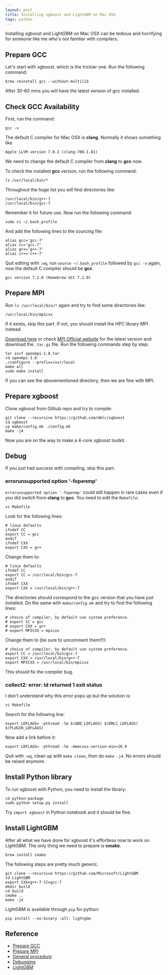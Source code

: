 ```yaml
---
layout: post
title: Installing xgboost and LightGBM on Mac OSX
tags: python
---
```


Installing xgboost and LightGBM on Mac OSX can be tedious and horrifying for someone like me who's not familiar with compilers.

## Prepare GCC

Let's start with xgboost, which is the trickier one. Run the following command:

```
brew reinstall gcc --without-multilib
```

After 30-60 mins you will have the latest version of gcc installed.

## Check GCC Availability

First, run the command:

```
gcc -v
```

The default C compiler for Mac OSX is **clang**. Normally it shows something like

```
Apple LLVM version 7.0.2 (clang-700.1.81)
```

We need to change the default C compiler from **clang** to **gcc** now. 

To check the installed **gcc** version, run the following command:

```
ls /usr/local/bin/*
```

Throughout the huge list you will find directories like:

```
/usr/local/bin/g++-7
/usr/local/bin/gcc-7
```

Remember it for future use. Now run the following command:

```
sudo vi ~/.bash_profile
```

And add the following lines to the sourcing file:

```
alias gcc='gcc-7'
alias cc='gcc-7'
alias g++='g++-7'
alias c++='c++-7'
```

Quit editing with `:wq`, run `source ~/.bash_profile` followed by `gcc -v` again, now the default C compiler should be **gcc**.

```
gcc version 7.2.0 (Homebrew GCC 7.2.0)
```

## Prepare MPI

Run `ls /usr/local/bin/*` again and try to find some directories like:

```
/usr/local/bin/mpicxx
```

If it exists, skip this part. If not, you should install the HPC library MPI instead.

[Download here](http://www.open-mpi.org/software/ompi/v1.8/downloads/openmpi-1.8.tar.gz) or check [MPI Official website](http://www.open-mpi.org/software/ompi/v1.8/) for the latest version and download the `.tar.gz` file. Run the following commands step by step:

```
tar zxvf openmpi-1.8.tar
cd openmpi-1.8
./configure --prefix=/usr/local  
make all
sudo make install
```

If you can see the abovementioned directory, then we are fine with MPI.

## Prepare xgboost

Clone xgboost from Github repo and try to compile:

```
git clone --recursive https://github.com/dmlc/xgboost
cd xgboost
cp make/config.mk ./config.mk
make -j4
```

Now you are on the way to make a 4-core xgboost toolkit.

## Debug

If you just had success with compiling, skip this part. 

### errorunsupported option '-fopenmp'

`errorunsupported option '-fopenmp'` could still happen in rare cases even if you did switch from **clang** to **gcc**. You need to edit the `Makefile`:

```
vi Makefile
```

Look for the following lines:

```
# linux defaults
ifndef CC
export CC = gcc
endif
ifndef CXX
export CXX = g++
```

Change them to:

```
# linux defaults
ifndef CC
export CC = /usr/local/bin/gcc-7
endif
ifndef CXX
export CXX = /usr/local/bin/g++-7
```

The directories should correspond to the gcc version that you have just installed. Do the same with `make/config.mk` and try to find the following lines:

```
# choice of compiler, by default use system preference.
# export CC = gcc
# export CXX = g++
# export MPICXX = mpicxx
```

Change them to (be sure to uncomment them!!!):

```
# choice of compiler, by default use system preference.
export CC = /usr/local/bin/gcc-7
export CXX = /usr/local/bin/g++-7
export MPICXX = /usr/local/bin/mpicxx
```

This should fix the compiler bug.

### collect2: error: ld returned 1 exit status

I don't understand why this error pops up but the solution is:

```
vi Makefile
```

Search for the following line:

```
export LDFLAGS= -pthread -lm $(ADD_LDFLAGS) $(DMLC_LDFLAGS) $(PLUGIN_LDFLAGS)
```

Now add a link before it:

```
export LDFLAGS= -pthread -lm -mmacosx-version-min=10.9
```

Quit with `:wq`, clean up with `make clean`, then do `make -j4`. No errors should be raised anymore.

## Install Python library

To run xgboost with Python, you need to install the library:
```
cd python-package
sudo python setup.py install
```
Try `import xgboost` in Python notebook and it should be fine.

## Install LightGBM

After all what we have done for xgboost it's effortless now to work on LightGBM. The only thing we need to prepare is **cmake**.

```
brew install cmake
```

The following steps are pretty much generic.

```
git clone --recursive https://github.com/Microsoft/LightGBM
cd LightGBM
export CXX=g++-7 CC=gcc-7
mkdir build
cd build
cmake ..
make -j4
```

LightGBM is available through `pip` for python:

```
pip install --no-binary :all: lightgbm
```

## Reference

- [Prepare GCC](http://blog.csdn.net/u010167269/article/details/51951582)
- [Prepare MPI](http://blog.csdn.net/u014247371/article/details/26089411)
- [General procedure](http://www.cnblogs.com/akanecode/p/7708047.html)
- [Debugging](https://github.com/dmlc/xgboost/issues/261)
- [LightGBM](https://lightgbm.readthedocs.io/en/latest/Installation-Guide.html)
